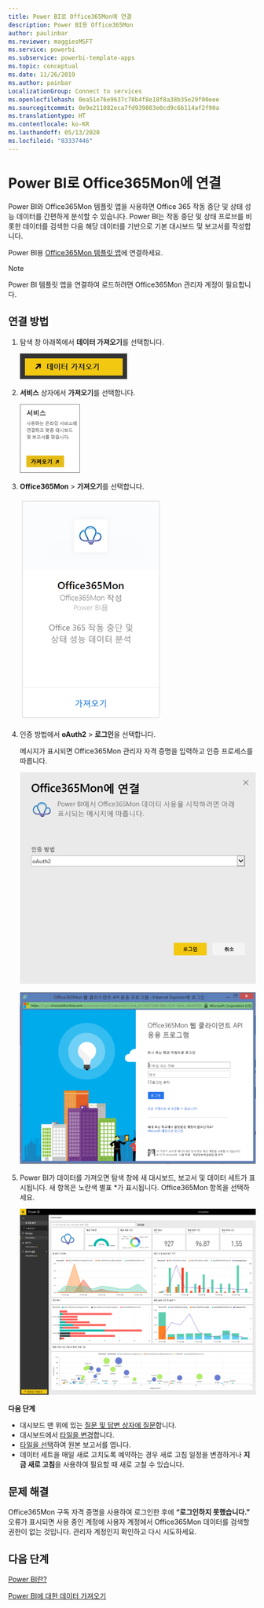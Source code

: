 ```yaml
---
title: Power BI로 Office365Mon에 연결
description: Power BI용 Office365Mon
author: paulinbar
ms.reviewer: maggiesMSFT
ms.service: powerbi
ms.subservice: powerbi-template-apps
ms.topic: conceptual
ms.date: 11/26/2019
ms.author: painbar
LocalizationGroup: Connect to services
ms.openlocfilehash: 0ea51e76e9637c78b4f8e18f8a38b35e29f00eee
ms.sourcegitcommit: 0e9e211082eca7fd939803e0cd9c6b114af2f90a
ms.translationtype: HT
ms.contentlocale: ko-KR
ms.lasthandoff: 05/13/2020
ms.locfileid: "83337446"
---
```

# <a name="connect-to-office365mon-with-power-bi"></a>Power BI로 Office365Mon에 연결
Power BI와 Office365Mon 템플릿 앱을 사용하면 Office 365 작동 중단 및 상태 성능 데이터를 간편하게 분석할 수 있습니다. Power BI는 작동 중단 및 상태 프로브를 비롯한 데이터를 검색한 다음 해당 데이터를 기반으로 기본 대시보드 및 보고서를 작성합니다.

Power BI용 [Office365Mon 템플릿 앱](https://msit.powerbi.com/groups/me/getapps/services/office365mon.office365mon_powerbi_v3)에 연결하세요.

>[!NOTE]
>Power BI 템플릿 앱을 연결하여 로드하려면 Office365Mon 관리자 계정이 필요합니다.

## <a name="how-to-connect"></a>연결 방법
1. 탐색 창 아래쪽에서 **데이터 가져오기**를 선택합니다.
   
   ![](media/service-connect-to-office365mon/pbi_getdata.png)
2. **서비스** 상자에서 **가져오기**를 선택합니다.
   
   ![](media/service-connect-to-office365mon/pbi_getservices.png) 
3. **Office365Mon** \> **가져오기**를 선택합니다.
   
   ![](media/service-connect-to-office365mon/o365mon.png)
4. 인증 방법에서 **oAuth2** \> **로그인**을 선택합니다.
   
   메시지가 표시되면 Office365Mon 관리자 자격 증명을 입력하고 인증 프로세스를 따릅니다.
   
   ![](media/service-connect-to-office365mon/creds.png)
   
   ![](media/service-connect-to-office365mon/creds2.png)
5. Power BI가 데이터를 가져오면 탐색 창에 새 대시보드, 보고서 및 데이터 세트가 표시됩니다. 새 항목은 노란색 별표 \*가 표시됩니다. Office365Mon 항목을 선택하세요.
   
   ![](media/service-connect-to-office365mon/dashboard4.png)

**다음 단계**

* 대시보드 맨 위에 있는 [질문 및 답변 상자에 질문](../consumer/end-user-q-and-a.md)합니다.
* 대시보드에서 [타일을 변경](../create-reports/service-dashboard-edit-tile.md)합니다.
* [타일을 선택](../consumer/end-user-tiles.md)하여 원본 보고서를 엽니다.
* 데이터 세트을 매일 새로 고치도록 예약하는 경우 새로 고침 일정을 변경하거나 **지금 새로 고침**을 사용하여 필요할 때 새로 고칠 수 있습니다.

## <a name="troubleshooting"></a>문제 해결
Office365Mon 구독 자격 증명을 사용하여 로그인한 후에 **“로그인하지 못했습니다.”** 오류가 표시되면 사용 중인 계정에 사용자 계정에서 Office365Mon 데이터를 검색할 권한이 없는 것입니다. 관리자 계정인지 확인하고 다시 시도하세요.

## <a name="next-steps"></a>다음 단계
[Power BI란?](../fundamentals/power-bi-overview.md)

[Power BI에 대한 데이터 가져오기](service-get-data.md)
